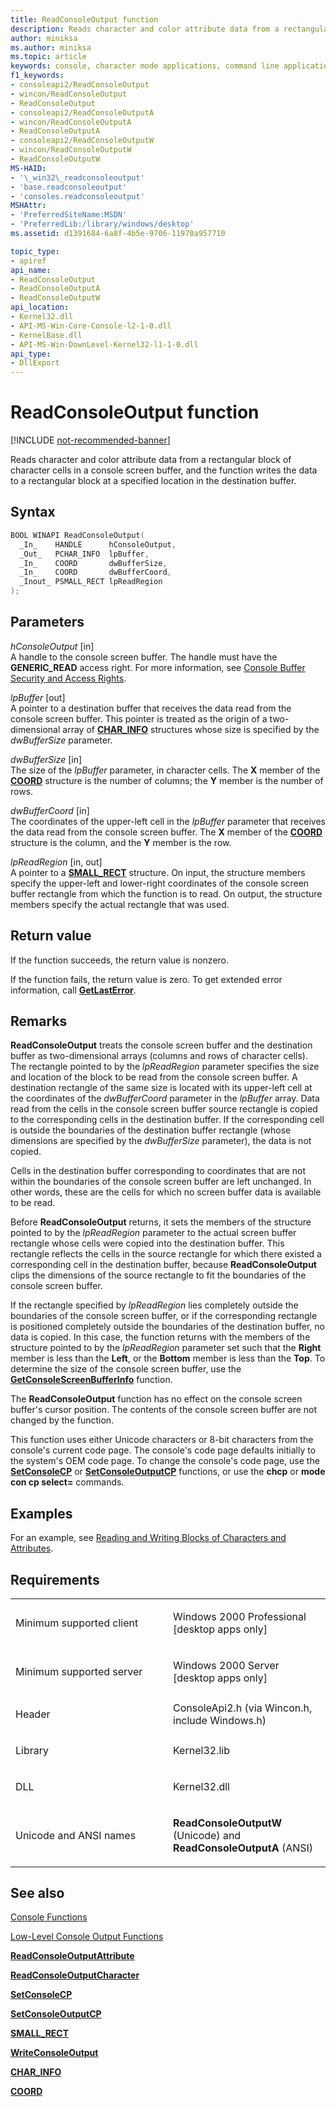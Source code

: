 ```yaml
---
title: ReadConsoleOutput function
description: Reads character and color attribute data from a rectangular block of character cells in a console screen buffer and writes data in the destination buffer.
author: miniksa
ms.author: miniksa
ms.topic: article
keywords: console, character mode applications, command line applications, terminal applications, console api
f1_keywords:
- consoleapi2/ReadConsoleOutput
- wincon/ReadConsoleOutput
- ReadConsoleOutput
- consoleapi2/ReadConsoleOutputA
- wincon/ReadConsoleOutputA
- ReadConsoleOutputA
- consoleapi2/ReadConsoleOutputW
- wincon/ReadConsoleOutputW
- ReadConsoleOutputW
MS-HAID:
- '\_win32\_readconsoleoutput'
- 'base.readconsoleoutput'
- 'consoles.readconsoleoutput'
MSHAttr:
- 'PreferredSiteName:MSDN'
- 'PreferredLib:/library/windows/desktop'
ms.assetid: d1391684-6a8f-4b5e-9706-11970a957710

topic_type:
- apiref
api_name:
- ReadConsoleOutput
- ReadConsoleOutputA
- ReadConsoleOutputW
api_location:
- Kernel32.dll
- API-MS-Win-Core-Console-l2-1-0.dll
- KernelBase.dll
- API-MS-Win-DownLevel-Kernel32-l1-1-0.dll
api_type:
- DllExport
---
```


# ReadConsoleOutput function

[!INCLUDE [not-recommended-banner](not-recommended-banner.md)]

Reads character and color attribute data from a rectangular block of character cells in a console screen buffer, and the function writes the data to a rectangular block at a specified location in the destination buffer.

Syntax
------

```C
BOOL WINAPI ReadConsoleOutput(
  _In_    HANDLE      hConsoleOutput,
  _Out_   PCHAR_INFO  lpBuffer,
  _In_    COORD       dwBufferSize,
  _In_    COORD       dwBufferCoord,
  _Inout_ PSMALL_RECT lpReadRegion
);
```

Parameters
----------

*hConsoleOutput* \[in\]  
A handle to the console screen buffer. The handle must have the **GENERIC\_READ** access right. For more information, see [Console Buffer Security and Access Rights](console-buffer-security-and-access-rights.md).

*lpBuffer* \[out\]  
A pointer to a destination buffer that receives the data read from the console screen buffer. This pointer is treated as the origin of a two-dimensional array of [**CHAR\_INFO**](char-info-str.md) structures whose size is specified by the *dwBufferSize* parameter.

*dwBufferSize* \[in\]  
The size of the *lpBuffer* parameter, in character cells. The **X** member of the [**COORD**](coord-str.md) structure is the number of columns; the **Y** member is the number of rows.

*dwBufferCoord* \[in\]  
The coordinates of the upper-left cell in the *lpBuffer* parameter that receives the data read from the console screen buffer. The **X** member of the [**COORD**](coord-str.md) structure is the column, and the **Y** member is the row.

*lpReadRegion* \[in, out\]  
A pointer to a [**SMALL\_RECT**](small-rect-str.md) structure. On input, the structure members specify the upper-left and lower-right coordinates of the console screen buffer rectangle from which the function is to read. On output, the structure members specify the actual rectangle that was used.

Return value
------------

If the function succeeds, the return value is nonzero.

If the function fails, the return value is zero. To get extended error information, call [**GetLastError**](https://msdn.microsoft.com/library/windows/desktop/ms679360).

Remarks
-------

**ReadConsoleOutput** treats the console screen buffer and the destination buffer as two-dimensional arrays (columns and rows of character cells). The rectangle pointed to by the *lpReadRegion* parameter specifies the size and location of the block to be read from the console screen buffer. A destination rectangle of the same size is located with its upper-left cell at the coordinates of the *dwBufferCoord* parameter in the *lpBuffer* array. Data read from the cells in the console screen buffer source rectangle is copied to the corresponding cells in the destination buffer. If the corresponding cell is outside the boundaries of the destination buffer rectangle (whose dimensions are specified by the *dwBufferSize* parameter), the data is not copied.

Cells in the destination buffer corresponding to coordinates that are not within the boundaries of the console screen buffer are left unchanged. In other words, these are the cells for which no screen buffer data is available to be read.

Before **ReadConsoleOutput** returns, it sets the members of the structure pointed to by the *lpReadRegion* parameter to the actual screen buffer rectangle whose cells were copied into the destination buffer. This rectangle reflects the cells in the source rectangle for which there existed a corresponding cell in the destination buffer, because **ReadConsoleOutput** clips the dimensions of the source rectangle to fit the boundaries of the console screen buffer.

If the rectangle specified by *lpReadRegion* lies completely outside the boundaries of the console screen buffer, or if the corresponding rectangle is positioned completely outside the boundaries of the destination buffer, no data is copied. In this case, the function returns with the members of the structure pointed to by the *lpReadRegion* parameter set such that the **Right** member is less than the **Left**, or the **Bottom** member is less than the **Top**. To determine the size of the console screen buffer, use the [**GetConsoleScreenBufferInfo**](getconsolescreenbufferinfo.md) function.

The **ReadConsoleOutput** function has no effect on the console screen buffer's cursor position. The contents of the console screen buffer are not changed by the function.

This function uses either Unicode characters or 8-bit characters from the console's current code page. The console's code page defaults initially to the system's OEM code page. To change the console's code page, use the [**SetConsoleCP**](setconsolecp.md) or [**SetConsoleOutputCP**](setconsoleoutputcp.md) functions, or use the **chcp** or **mode con cp select=** commands.

Examples
--------

For an example, see [Reading and Writing Blocks of Characters and Attributes](reading-and-writing-blocks-of-characters-and-attributes.md).

Requirements
------------

<table>
<colgroup>
<col width="50%" />
<col width="50%" />
</colgroup>
<tbody>
<tr class="odd">
<td><p>Minimum supported client</p></td>
<td><p>Windows 2000 Professional [desktop apps only]</p></td>
</tr>
<tr class="even">
<td><p>Minimum supported server</p></td>
<td><p>Windows 2000 Server [desktop apps only]</p></td>
</tr>
<tr class="odd">
<td><p>Header</p></td>
<td>ConsoleApi2.h (via Wincon.h, include Windows.h)</td>
</tr>
<tr class="even">
<td><p>Library</p></td>
<td>Kernel32.lib</td>
</tr>
<tr class="odd">
<td><p>DLL</p></td>
<td>Kernel32.dll</td>
</tr>
<tr class="even">
<td><p>Unicode and ANSI names</p></td>
<td><p><strong>ReadConsoleOutputW</strong> (Unicode) and <strong>ReadConsoleOutputA</strong> (ANSI)</p></td>
</tr>
<tr class="odd">
</tr>
<tr class="even">
</tr>
<tr class="odd">
</tr>
<tr class="even">
</tr>
</tbody>
</table>

## <span id="see_also"></span>See also


[Console Functions](console-functions.md)

[Low-Level Console Output Functions](low-level-console-output-functions.md)

[**ReadConsoleOutputAttribute**](readconsoleoutputattribute.md)

[**ReadConsoleOutputCharacter**](readconsoleoutputcharacter.md)

[**SetConsoleCP**](setconsolecp.md)

[**SetConsoleOutputCP**](setconsoleoutputcp.md)

[**SMALL\_RECT**](small-rect-str.md)

[**WriteConsoleOutput**](writeconsoleoutput.md)

[**CHAR\_INFO**](char-info-str.md)

[**COORD**](coord-str.md)

 

 




